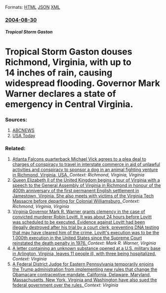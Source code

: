 
Formats: [HTML](/news/2004/08/30/tropical-storm-gaston-douses-richmond-virginia-with-up-to-14-nbsp-inches-of-rain-causing-widespread-flooding-governor-mark-warner-decla.html)  [JSON](/news/2004/08/30/tropical-storm-gaston-douses-richmond-virginia-with-up-to-14-nbsp-inches-of-rain-causing-widespread-flooding-governor-mark-warner-decla.json)  [XML](/news/2004/08/30/tropical-storm-gaston-douses-richmond-virginia-with-up-to-14-nbsp-inches-of-rain-causing-widespread-flooding-governor-mark-warner-decla.xml)  

### [2004-08-30](/news/2004/08/30/index.md)

##### Tropical Storm Gaston
#  Tropical Storm Gaston douses Richmond, Virginia, with up to 14&nbsp;inches of rain, causing widespread flooding. Governor Mark Warner declares a state of emergency in Central Virginia. 




### Sources:

1. [ABCNEWS](http://abcnews.go.com/wire/US/ap20040831_147.html)
2. [USA Today](https://www.usatoday.com/weather/hurricane/2004-08-30-frances-pm_x.htm)

### Related:

1. [ Atlanta Falcons quarterback Michael Vick agrees to a plea deal to charges of conspiracy to travel in interstate commerce in aid of unlawful activities and conspiracy to sponsor a dog in an animal fighting venture in Richmond, Virginia, USA. ](/news/2007/08/20/atlanta-falcons-quarterback-michael-vick-agrees-to-a-plea-deal-to-charges-of-conspiracy-to-travel-in-interstate-commerce-in-aid-of-unlawful.md) _Context: Richmond, Virginia, Virginia_
2. [ Queen Elizabeth II of the United Kingdom begins a tour of Virginia with a speech to the General Assembly of Virginia in Richmond in honour of the 400th anniversary of the first permanent English settlement in Jamestown, Virginia. She also meets with victims of the Virginia Tech Massacre before departing for Colonial Williamsburg. ](/news/2007/05/3/queen-elizabeth-ii-of-the-united-kingdom-begins-a-tour-of-virginia-with-a-speech-to-the-general-assembly-of-virginia-in-richmond-in-honour.md) _Context: Richmond, Virginia, Virginia_
3. [ Virginia Governor Mark R. Warner grants clemency in the case of convicted murderer Robin Lovitt. It was about 24 hours before Lovitt was scheduled to be executed. Evidence against Lovitt had been illegally destroyed after his trial by a court clerk, preventing DNA testing that may have cleared him of the crime. Lovitt's execution was to be the 1,000th execution in the United States since the Supreme Court reinstated the death penalty in 1976. ](/news/2005/11/29/virginia-governor-mark-r-warner-grants-clemency-in-the-case-of-convicted-murderer-robin-lovitt-it-was-about-24-hours-before-lovitt-was-sc.md) _Context: Mark R. Warner, Virginia_
4. [A letter containing an unknown substance opened at a U.S. military base in Arlington, Virginia, leaves 11 people ill, with three being hospitalized. ](/news/2018/02/27/a-letter-containing-an-unknown-substance-opened-at-a-u-s-military-base-in-arlington-virginia-leaves-11-people-ill-with-three-being-hospi.md) _Context: Virginia_
5. [A Federal District Judge for Eastern Pennsylvania temporarily enjoins the Trump administration from implementing new rules that change the Obamacare contraceptive mandate. California, Delaware, Maryland, Massachusetts, New York, Virginia and Washington have also sued the federal government over the rules. ](/news/2017/12/15/a-federal-district-judge-for-eastern-pennsylvania-temporarily-enjoins-the-trump-administration-from-implementing-new-rules-that-change-the-o.md) _Context: Virginia_
